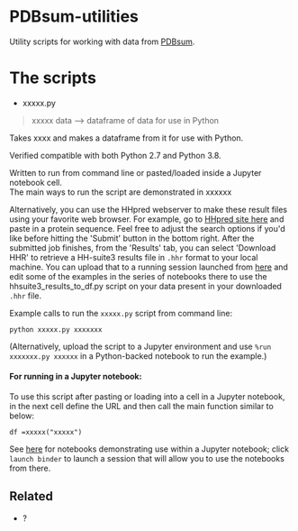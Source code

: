 # PDBsum-utilities

Utility scripts for working with data from [PDBsum](http://www.ebi.ac.uk/thornton-srv/databases/cgi-bin/pdbsum/GetPage.pl?pdbcode=index.html).

# The scripts

* xxxxx.py
> xxxxx data --> dataframe of data for use in Python

Takes xxxx and makes a dataframe from it for use with Python.

Verified compatible with both Python 2.7 and Python 3.8.

Written to run from command line or pasted/loaded inside a Jupyter notebook cell.  
The main ways to run the script are demonstrated in xxxxxx


Alternatively, you can use the HHpred webserver to make these result files using your favorite web browser. For example, go to [HHpred site here](https://toolkit.tuebingen.mpg.de/tools/hhpred) and paste in a protein sequence. Feel free to adjust the search options if you'd like before hitting the 'Submit' button in the bottom right. After the submitted job finishes, from the 'Results' tab, you can select 'Download HHR' to retrieve a HH-suite3 results file in `.hhr` format to your local machine. You can upload that to a running session launched from [here](https://github.com/fomightez/hhsuite3-binder) and edit some of the examples in the series of notebooks there to use the hhsuite3_results_to_df.py script on your data present in your downloaded `.hhr` file.


Example calls to run the `xxxxx.py` script from command line:
```
python xxxxx.py xxxxxxx
```

(Alternatively, upload the script to a Jupyter environment and use `%run xxxxxxx.py xxxxxx` in a Python-backed notebook to run the example.)



#### For running in a Jupyter notebook:

To use this script after pasting or loading into a cell in a Jupyter notebook, in the next cell define the URL and then call the main function similar to below:
```
df =xxxxx("xxxxx")
```
See [here](xxxxxx) for notebooks demonstrating use within a Jupyter notebook; click `launch binder` to launch a session that will allow you to use the notebooks from there.


Related
-------

- ?
